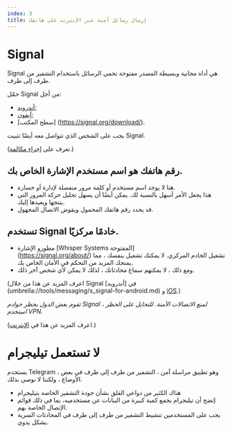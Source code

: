 ```yaml
---
index: 3
title: إرسال رسائل آمنة عبر الإنترنت على هاتفك
---
```

# Signal

Signal هي أداة مجانية وبسيطة المصدر مفتوحة تحمي الرسائل باستخدام التشفير من طرف إلى طرف.

حمّل  Signal من أجل:

*   [أندرويد](https://play.google.com/store/apps/details?id=org.thoughtcrime.securesms); 
*   [آيفون](https://itunes.apple.com/ie/app/signal-private-messenger/id874139669); 
*   [سطح المكتب] (https://signal.org/download/). 

يجب على الشخص الذي تتواصل معه أيضًا تثبيت Signal.

(تعرف على [إجراء مكالمة](umbrella://communications/making-a-call).)

## رقم هاتفك هو اسم مستخدم الإشارة الخاص بك.

*   هنا لا يوجد اسم مستخدم أو كلمة مرور منفصلة لإدارة أو خسارة.
*   هذا يجعل الأمر أسهل بالنسبة لك. يمكن أيضًا أن يسهل تحليل حركة المرور التي ينتجها ويعيدها إليك.
*   قد يحدد رقم هاتفك المحمول ويقوض الاتصال المجهول.

## تستخدم Signal خادمًا مركزيًا.

*   مطورو الإشارة [Whisper Systems المفتوحة] (https://signal.org/about/) تشغيل الخادم المركزي. لا يمكنك تشغيل بنفسك ، مما يمنحك المزيد من التحكم في الأمان الخاص بك.
*   ومع ذلك ، لا يمكنهم سماع محادثاتك ، لذلك لا يمكن لأي شخص آخر ذلك.

(اعرف المزيد عن هذا من خلال Signal في  [أندرويد] (umbrella://tools/messaging/s_signal-for-android.md) و [iOS](umbrella://tools/messaging/s_signal-for-ios.md).)

*تقوم بعض الدول بحظر خوادم  Signal لمنع الاتصالات الآمنة. للتحايل على الحظر ، استخدم VPN.*

(اعرف المزيد عن هذا في [الإنترنت](umbrella://communications/the-internet/beginner).)

# لا تستعمل تيليجرام

يستخدم Telegram ، وهو تطبيق مراسلة آمن ، التشفير من طرف إلى طرف في بعض الأوضاع ، ولكننا لا نوصي بذلك.

*   هناك الكثير من دواعي القلق بشأن جودة التشفير الخاصة بتيليجرام
*   إتضح أن تيليجرام يجمع كمية كبيرة من البيانات عن مستخدميه، بما في ذلك قوائم الإتصال الخاصة بهم.
*   يجب على المستخدمين تنشيط التشفير من طرف إلى طرف في المحادثات السرية بشكل يدوي.
